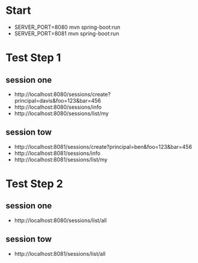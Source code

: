 # Start
- SERVER_PORT=8080 mvn spring-boot:run
- SERVER_PORT=8081 mvn spring-boot:run

# Test Step 1
## session one
- http://localhost:8080/sessions/create?principal=davis&foo=123&bar=456
- http://localhost:8080/sessions/info
- http://localhost:8080/sessions/list/my

## session tow
- http://localhost:8081/sessions/create?principal=ben&foo=123&bar=456
- http://localhost:8081/sessions/info
- http://localhost:8081/sessions/list/my

# Test Step 2
## session one
- http://localhost:8080/sessions/list/all

## session tow
- http://localhost:8081/sessions/list/all